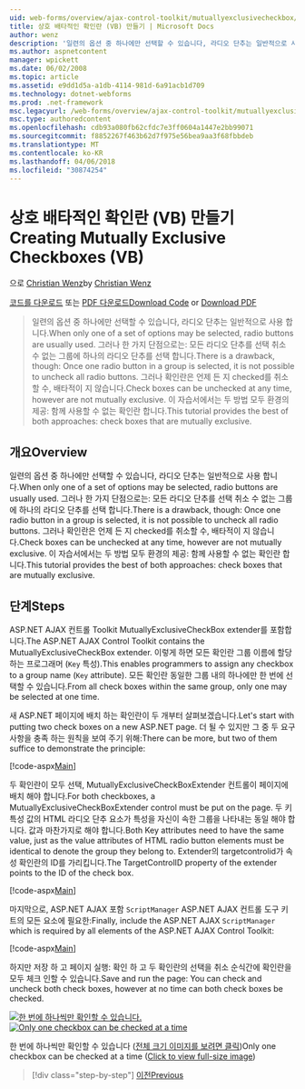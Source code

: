 ```yaml
---
uid: web-forms/overview/ajax-control-toolkit/mutuallyexclusivecheckbox/creating-mutually-exclusive-checkboxes-vb
title: 상호 배타적인 확인란 (VB) 만들기 | Microsoft Docs
author: wenz
description: '일련의 옵션 중 하나에만 선택할 수 있습니다, 라디오 단추는 일반적으로 사용 합니다. 그러나 한 가지 단점으로는: 그룹에 하나의 라디오 단추를 선택 하면...'
ms.author: aspnetcontent
manager: wpickett
ms.date: 06/02/2008
ms.topic: article
ms.assetid: e9dd1d5a-a1db-4114-981d-6a91acb1d709
ms.technology: dotnet-webforms
ms.prod: .net-framework
msc.legacyurl: /web-forms/overview/ajax-control-toolkit/mutuallyexclusivecheckbox/creating-mutually-exclusive-checkboxes-vb
msc.type: authoredcontent
ms.openlocfilehash: cdb93a080fb62cfdc7e3ff0604a1447e2bb99071
ms.sourcegitcommit: f8852267f463b62d7f975e56bea9aa3f68fbbdeb
ms.translationtype: MT
ms.contentlocale: ko-KR
ms.lasthandoff: 04/06/2018
ms.locfileid: "30874254"
---
```

<a name="creating-mutually-exclusive-checkboxes-vb"></a><span data-ttu-id="f0346-104">상호 배타적인 확인란 (VB) 만들기</span><span class="sxs-lookup"><span data-stu-id="f0346-104">Creating Mutually Exclusive Checkboxes (VB)</span></span>
====================
<span data-ttu-id="f0346-105">으로 [Christian Wenz](https://github.com/wenz)</span><span class="sxs-lookup"><span data-stu-id="f0346-105">by [Christian Wenz](https://github.com/wenz)</span></span>

<span data-ttu-id="f0346-106">[코드를 다운로드](http://download.microsoft.com/download/9/3/f/93f8daea-bebd-4821-833b-95205389c7d0/MutuallyExclusiveCheckBox0.vb.zip) 또는 [PDF 다운로드](http://download.microsoft.com/download/b/6/a/b6ae89ee-df69-4c87-9bfb-ad1eb2b23373/mutuallyexclusivecheckbox0VB.pdf)</span><span class="sxs-lookup"><span data-stu-id="f0346-106">[Download Code](http://download.microsoft.com/download/9/3/f/93f8daea-bebd-4821-833b-95205389c7d0/MutuallyExclusiveCheckBox0.vb.zip) or [Download PDF](http://download.microsoft.com/download/b/6/a/b6ae89ee-df69-4c87-9bfb-ad1eb2b23373/mutuallyexclusivecheckbox0VB.pdf)</span></span>

> <span data-ttu-id="f0346-107">일련의 옵션 중 하나에만 선택할 수 있습니다, 라디오 단추는 일반적으로 사용 합니다.</span><span class="sxs-lookup"><span data-stu-id="f0346-107">When only one of a set of options may be selected, radio buttons are usually used.</span></span> <span data-ttu-id="f0346-108">그러나 한 가지 단점으로는: 모든 라디오 단추를 선택 취소 수 없는 그룹에 하나의 라디오 단추를 선택 합니다.</span><span class="sxs-lookup"><span data-stu-id="f0346-108">There is a drawback, though: Once one radio button in a group is selected, it is not possible to uncheck all radio buttons.</span></span> <span data-ttu-id="f0346-109">그러나 확인란은 언제 든 지 checked를 취소할 수, 배타적이 지 않습니다.</span><span class="sxs-lookup"><span data-stu-id="f0346-109">Check boxes can be unchecked at any time, however are not mutually exclusive.</span></span> <span data-ttu-id="f0346-110">이 자습서에서는 두 방법 모두 환경의 제공: 함께 사용할 수 없는 확인란 합니다.</span><span class="sxs-lookup"><span data-stu-id="f0346-110">This tutorial provides the best of both approaches: check boxes that are mutually exclusive.</span></span>


## <a name="overview"></a><span data-ttu-id="f0346-111">개요</span><span class="sxs-lookup"><span data-stu-id="f0346-111">Overview</span></span>

<span data-ttu-id="f0346-112">일련의 옵션 중 하나에만 선택할 수 있습니다, 라디오 단추는 일반적으로 사용 합니다.</span><span class="sxs-lookup"><span data-stu-id="f0346-112">When only one of a set of options may be selected, radio buttons are usually used.</span></span> <span data-ttu-id="f0346-113">그러나 한 가지 단점으로는: 모든 라디오 단추를 선택 취소 수 없는 그룹에 하나의 라디오 단추를 선택 합니다.</span><span class="sxs-lookup"><span data-stu-id="f0346-113">There is a drawback, though: Once one radio button in a group is selected, it is not possible to uncheck all radio buttons.</span></span> <span data-ttu-id="f0346-114">그러나 확인란은 언제 든 지 checked를 취소할 수, 배타적이 지 않습니다.</span><span class="sxs-lookup"><span data-stu-id="f0346-114">Check boxes can be unchecked at any time, however are not mutually exclusive.</span></span> <span data-ttu-id="f0346-115">이 자습서에서는 두 방법 모두 환경의 제공: 함께 사용할 수 없는 확인란 합니다.</span><span class="sxs-lookup"><span data-stu-id="f0346-115">This tutorial provides the best of both approaches: check boxes that are mutually exclusive.</span></span>

## <a name="steps"></a><span data-ttu-id="f0346-116">단계</span><span class="sxs-lookup"><span data-stu-id="f0346-116">Steps</span></span>

<span data-ttu-id="f0346-117">ASP.NET AJAX 컨트롤 Toolkit MutuallyExclusiveCheckBox extender를 포함합니다.</span><span class="sxs-lookup"><span data-stu-id="f0346-117">The ASP.NET AJAX Control Toolkit contains the MutuallyExclusiveCheckBox extender.</span></span> <span data-ttu-id="f0346-118">이렇게 하면 모든 확인란 그룹 이름에 할당 하는 프로그래머 (`Key` 특성).</span><span class="sxs-lookup"><span data-stu-id="f0346-118">This enables programmers to assign any checkbox to a group name (`Key` attribute).</span></span> <span data-ttu-id="f0346-119">모든 확인란 동일한 그룹 내의 하나에만 한 번에 선택할 수 있습니다.</span><span class="sxs-lookup"><span data-stu-id="f0346-119">From all check boxes within the same group, only one may be selected at one time.</span></span>

<span data-ttu-id="f0346-120">새 ASP.NET 페이지에 배치 하는 확인란이 두 개부터 살펴보겠습니다.</span><span class="sxs-lookup"><span data-stu-id="f0346-120">Let's start with putting two check boxes on a new ASP.NET page.</span></span> <span data-ttu-id="f0346-121">더 될 수 있지만 그 중 두 요구 사항을 충족 하는 원칙을 보여 주기 위해:</span><span class="sxs-lookup"><span data-stu-id="f0346-121">There can be more, but two of them suffice to demonstrate the principle:</span></span>

[!code-aspx[Main](creating-mutually-exclusive-checkboxes-vb/samples/sample1.aspx)]

<span data-ttu-id="f0346-122">두 확인란이 모두 선택, MutuallyExclusiveCheckBoxExtender 컨트롤이 페이지에 배치 해야 합니다.</span><span class="sxs-lookup"><span data-stu-id="f0346-122">For both checkboxes, a MutuallyExclusiveCheckBoxExtender control must be put on the page.</span></span> <span data-ttu-id="f0346-123">두 키 특성 값의 HTML 라디오 단추 요소가 특성을 자신이 속한 그룹을 나타내는 동일 해야 합니다. 값과 마찬가지로 해야 합니다.</span><span class="sxs-lookup"><span data-stu-id="f0346-123">Both Key attributes need to have the same value, just as the value attributes of HTML radio button elements must be identical to denote the group they belong to.</span></span> <span data-ttu-id="f0346-124">Extender의 targetcontrolid가 속성 확인란의 ID를 가리킵니다.</span><span class="sxs-lookup"><span data-stu-id="f0346-124">The TargetControlID property of the extender points to the ID of the check box.</span></span>

[!code-aspx[Main](creating-mutually-exclusive-checkboxes-vb/samples/sample2.aspx)]

<span data-ttu-id="f0346-125">마지막으로, ASP.NET AJAX 포함 `ScriptManager` ASP.NET AJAX 컨트롤 도구 키트의 모든 요소에 필요한:</span><span class="sxs-lookup"><span data-stu-id="f0346-125">Finally, include the ASP.NET AJAX `ScriptManager` which is required by all elements of the ASP.NET AJAX Control Toolkit:</span></span>

[!code-aspx[Main](creating-mutually-exclusive-checkboxes-vb/samples/sample3.aspx)]

<span data-ttu-id="f0346-126">하지만 저장 하 고 페이지 실행: 확인 하 고 두 확인란의 선택을 취소 순식간에 확인란을 모두 체크 인할 수 있습니다.</span><span class="sxs-lookup"><span data-stu-id="f0346-126">Save and run the page: You can check and uncheck both check boxes, however at no time can both check boxes be checked.</span></span>


<span data-ttu-id="f0346-127">[![한 번에 하나씩만 확인할 수 있습니다.](creating-mutually-exclusive-checkboxes-vb/_static/image2.png)](creating-mutually-exclusive-checkboxes-vb/_static/image1.png)</span><span class="sxs-lookup"><span data-stu-id="f0346-127">[![Only one checkbox can be checked at a time](creating-mutually-exclusive-checkboxes-vb/_static/image2.png)](creating-mutually-exclusive-checkboxes-vb/_static/image1.png)</span></span>

<span data-ttu-id="f0346-128">한 번에 하나씩만 확인할 수 있습니다 ([전체 크기 이미지를 보려면 클릭](creating-mutually-exclusive-checkboxes-vb/_static/image3.png))</span><span class="sxs-lookup"><span data-stu-id="f0346-128">Only one checkbox can be checked at a time ([Click to view full-size image](creating-mutually-exclusive-checkboxes-vb/_static/image3.png))</span></span>

> [!div class="step-by-step"]
> [<span data-ttu-id="f0346-129">이전</span><span class="sxs-lookup"><span data-stu-id="f0346-129">Previous</span></span>](creating-mutually-exclusive-checkboxes-cs.md)
